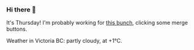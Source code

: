 ### Hi there :wave:

It's Thursday! I'm probably working for [this bunch](https://github.com/kohofinancial), clicking some merge buttons.

Weather in Victoria BC: partly cloudy, at +1°C.
